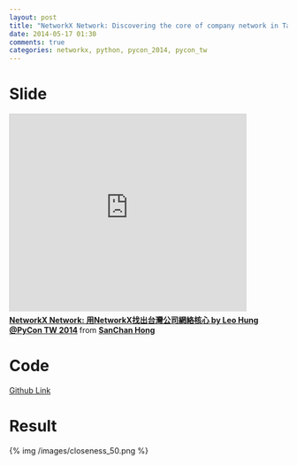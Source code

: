 ```yaml
---
layout: post
title: "NetworkX Network: Discovering the core of company network in Taiwan by using NetworkX. (用NetworkX找出台灣公司網絡核心) @ PyCon TW 2014"
date: 2014-05-17 01:30
comments: true
categories: networkx, python, pycon_2014, pycon_tw
---
```


# Slide
<iframe src="http://www.slideshare.net/slideshow/embed_code/34775422" width="427" height="356" frameborder="0" marginwidth="0" marginheight="0" scrolling="no" style="border:1px solid #CCC; border-width:1px 1px 0; margin-bottom:5px; max-width: 100%;" allowfullscreen> </iframe> <div style="margin-bottom:5px"> <strong> <a href="https://www.slideshare.net/AskusHong/pycon2014" title="NetworkX Network: 用NetworkX找出台灣公司網絡核心 by Leo Hung @PyCon TW 2014" target="_blank">NetworkX Network: 用NetworkX找出台灣公司網絡核心 by Leo Hung @PyCon TW 2014</a> </strong> from <strong><a href="http://www.slideshare.net/AskusHong" target="_blank">SanChan Hong</a></strong> </div>

# Code
[Github Link](https://github.com/LeoHung/pycon2014_tw_company_core_network)

# Result
{% img /images/closeness_50.png %}

